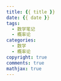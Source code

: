 ```yaml
---
title: {{ title }}
date: {{ date }}
tags:
  - 数学笔记
  - 概率论
categories: 
  - 数学
  - 概率论
copyright: true
comments: true
mathjax: true
---
```


